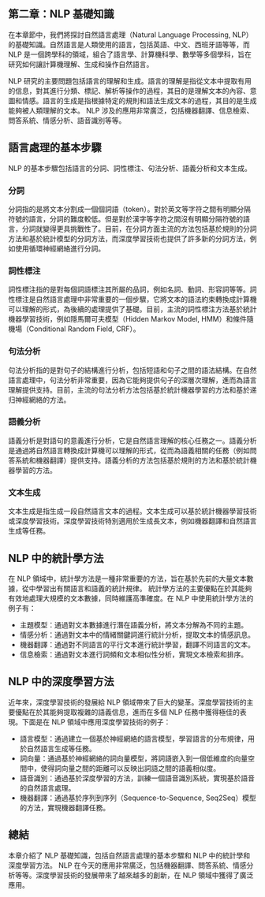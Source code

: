 ## 第二章：NLP 基礎知識

在本章節中，我們將探討自然語言處理（Natural Language Processing, NLP）的基礎知識。自然語言是人類使用的語言，包括英語、中文、西班牙語等等，而 NLP 是一個跨學科的領域，組合了語言學、計算機科學、數學等多個學科，旨在研究如何讓計算機理解、生成和操作自然語言。

NLP 研究的主要問題包括語言的理解和生成。語言的理解是指從文本中提取有用的信息，對其進行分類、標記、解析等操作的過程，其目的是理解文本的內容、意圖和情感。語言的生成是指根據特定的規則和語法生成文本的過程，其目的是生成能夠被人類理解的文本。 NLP 涉及的應用非常廣泛，包括機器翻譯、信息檢索、問答系統、情感分析、語音識別等等。

## 語言處理的基本步驟

NLP 的基本步驟包括語言的分詞、詞性標注、句法分析、語義分析和文本生成。

### 分詞

分詞指的是將文本分割成一個個詞語（token）。對於英文等字符之間有明顯分隔符號的語言，分詞的難度較低。但是對於漢字等字符之間沒有明顯分隔符號的語言，分詞就變得更具挑戰性了。目前，在分詞方面主流的方法包括基於規則的分詞方法和基於統計模型的分詞方法，而深度學習技術也提供了許多新的分詞方法，例如使用循環神經網絡進行分詞。

### 詞性標注

詞性標注指的是對每個詞語標注其所屬的品詞，例如名詞、動詞、形容詞等等。詞性標注是自然語言處理中非常重要的一個步驟，它將文本的語法約束轉換成計算機可以理解的形式，為後續的處理提供了基礎。目前，主流的詞性標注方法基於統計機器學習技術，例如隱馬爾可夫模型（Hidden Markov Model, HMM）和條件隨機場（Conditional Random Field, CRF）。

### 句法分析

句法分析指的是對句子的結構進行分析，包括短語和句子之間的語法結構。在自然語言處理中，句法分析非常重要，因為它能夠提供句子的深層次理解，進而為語言理解提供支持。目前，主流的句法分析方法包括基於統計機器學習的方法和基於递归神經網絡的方法。

### 語義分析

語義分析是對語句的意義進行分析，它是自然語言理解的核心任務之一。語義分析是通過將自然語言轉換成計算機可以理解的形式，從而為語義相關的任務（例如問答系統和機器翻譯）提供支持。語義分析的方法包括基於規則的方法和基於統計機器學習的方法。

### 文本生成

文本生成是指生成一段自然語言文本的過程。文本生成可以基於統計機器學習技術或深度學習技術。深度學習技術特別適用於生成長文本，例如機器翻譯和自然語言生成等任務。

## NLP 中的統計學方法

在 NLP 領域中，統計學方法是一種非常重要的方法，旨在基於先前的大量文本數據，從中學習出有關語言和語義的統計規律。 統計學方法的主要優點在於其能夠有效地處理大規模的文本數據，同時維護高準確度。在 NLP 中使用統計學方法的例子有：

- 主題模型：通過對文本數據進行潛在語義分析，將文本分解為不同的主題。
- 情感分析：通過對文本中的情緒關鍵詞進行統計分析，提取文本的情感訊息。
- 機器翻譯：通過對不同語言的平行文本進行統計學習，翻譯不同語言的文本。
- 信息檢索：通過對文本進行詞頻和文本相似性分析，實現文本檢索和排序。

## NLP 中的深度學習方法

近年來，深度學習技術的發展給 NLP 領域帶來了巨大的變革。深度學習技術的主要優點在於其能夠提取複雜的語義信息，進而在多個 NLP 任務中獲得極佳的表現。下面是在 NLP 領域中應用深度學習技術的例子：

- 語言模型：通過建立一個基於神經網絡的語言模型，學習語言的分布規律，用於自然語言生成等任務。
- 詞向量：通過基於神經網絡的詞向量模型，將詞語嵌入到一個低維度的向量空間中，使得詞向量之間的距離可以反映出詞語之間的語義相似度。
- 語音識別：通過基於深度學習的方法，訓練一個語音識別系統，實現基於語音的自然語言處理。
- 機器翻譯：通過基於序列到序列（Sequence-to-Sequence, Seq2Seq）模型的方法，實現機器翻譯任務。

## 總結

本章介紹了 NLP 基礎知識，包括自然語言處理的基本步驟和 NLP 中的統計學和深度學習方法。 NLP 在今天的應用非常廣泛，包括機器翻譯、問答系統、情感分析等等。深度學習技術的發展帶來了越來越多的創新，在 NLP 領域中獲得了廣泛應用。